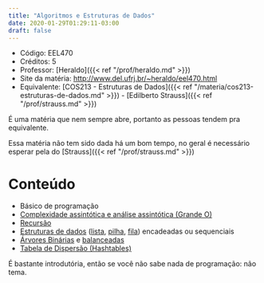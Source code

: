 ```yaml
---
title: "Algoritmos e Estruturas de Dados"
date: 2020-01-29T01:29:11-03:00
draft: false
---
```


- Código: EEL470
- Créditos: 5
- Professor: [Heraldo]({{< ref "/prof/heraldo.md" >}})
- Site da matéria: http://www.del.ufrj.br/~heraldo/eel470.html
- Equivalente: [COS213 - Estruturas de Dados]({{< ref "/materia/cos213-estruturas-de-dados.md" >}}) - [Edilberto Strauss]({{< ref "/prof/strauss.md" >}})

É uma matéria que nem sempre abre, portanto as pessoas tendem pra equivalente. 

Essa matéria não tem sido dada há um bom tempo, no geral é necessário esperar pela do [Strauss]({{< ref "/prof/strauss.md" >}})

# Conteúdo

- Básico de programação
- [Complexidade assintótica e análise assintótica (Grande O)](https://pt.wikipedia.org/wiki/Grande-O)
- [Recursão](https://pt.wikipedia.org/wiki/Recursividade#Recurs%C3%A3o_em_ci%C3%AAncia_da_computa%C3%A7%C3%A3o)
- [Estruturas de dados](https://pt.wikipedia.org/wiki/Estrutura_de_dados) ([lista](https://pt.wikipedia.org/wiki/Lista), [pilha](https://pt.wikipedia.org/wiki/Pilha_(inform%C3%A1tica)), [fila](https://pt.wikipedia.org/wiki/FIFO)) encadeadas ou sequenciais
- [Árvores Binárias](https://pt.wikipedia.org/wiki/%C3%81rvore_bin%C3%A1ria) e [balanceadas](https://pt.wikipedia.org/wiki/%C3%81rvore_bin%C3%A1ria_de_busca_balanceada)
- [Tabela de Dispersão (Hashtables)](https://pt.wikipedia.org/wiki/Tabela_de_dispers%C3%A3o)

É bastante introdutória, então se você não sabe nada de programação: não tema.

